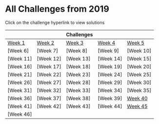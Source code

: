 # All Challenges from 2019

Click on the challenge hyperlink to view solutions

|||Challenges|||
|---|---|---|---|---|
|[Week 1](Week_1)|[Week 2](Week_2)|[Week 3](Week_3)|[Week 4](Week_4)|[Week 5](Week_5)|
|[Week 6]|[Week 7]|[Week 8]|[Week 9]|[Week 10]|
|[Week 11]|[Week 12]|[Week 13]|[Week 14]|[Week 15]|
|[Week 16]|[Week 17]|[Week 18]|[Week 19]|[Week 20]|
|[Week 21]|[Week 22]|[Week 23]|[Week 24]|[Week 25]|
|[Week 26]|[Week 27]|[Week 28]|[Week 29]|[Week 30]|
|[Week 31]|[Week 32]|[Week 33]|[Week 34]|[Week 35]|
|[Week 36]|[Week 37]|[Week 38]|[Week 39]|[Week 40](Week_40)|
|[Week 41]|[Week 42]|[Week 43]|[Week 44]|[Week 45](Week_45)|
|[Week 46]|||||
